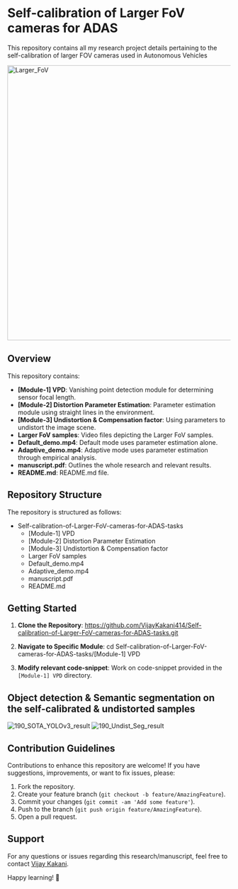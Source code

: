 # Self-calibration of Larger FoV cameras for ADAS

This repository contains all my research project details pertaining to the self-calibration of larger FOV cameras used in Autonomous Vehicles

<img width="620" alt="Larger_FoV" src="https://github.com/VijayKakani414/Self-calibration-of-Larger-FoV-cameras-for-ADAS-tasks/assets/25151205/7a8ba03b-e323-45bf-9b0e-d42ac58e5514">

## Overview

This repository contains:

- **[Module-1] VPD**: Vanishing point detection module for determining sensor focal length.
- **[Module-2] Distortion Parameter Estimation**: Parameter estimation module using straight lines in the environment.
- **[Module-3] Undistortion & Compensation factor**: Using parameters to undistort the image scene.
- **Larger FoV samples**: Video files depicting the Larger FoV samples.
- **Default_demo.mp4**: Default mode uses parameter estimation alone.
- **Adaptive_demo.mp4**: Adaptive mode uses parameter estimation through empirical analysis.
- **manuscript.pdf**: Outlines the whole research and relevant results.
- **README.md**: README.md file.

## Repository Structure

The repository is structured as follows:
- Self-calibration-of-Larger-FoV-cameras-for-ADAS-tasks 
  - [Module-1] VPD
  - [Module-2] Distortion Parameter Estimation
  - [Module-3] Undistortion & Compensation factor
  - Larger FoV samples
  - Default_demo.mp4
  - Adaptive_demo.mp4
  - manuscript.pdf
  - README.md

## Getting Started

1. **Clone the Repository**: 
https://github.com/VijayKakani414/Self-calibration-of-Larger-FoV-cameras-for-ADAS-tasks.git

2. **Navigate to Specific Module**: 
cd Self-calibration-of-Larger-FoV-cameras-for-ADAS-tasks/[Module-1] VPD

3. **Modify relevant code-snippet**: Work on code-snippet provided in the `[Module-1] VPD` directory.

## Object detection & Semantic segmentation on the self-calibrated & undistorted samples 

![190_SOTA_YOLOv3_result](https://github.com/VijayKakani414/Self-calibration-of-Larger-FoV-cameras-for-ADAS/assets/25151205/e301a7c6-a1c8-447a-9a7a-78ed89820ff8)
![190_Undist_Seg_result](https://github.com/VijayKakani414/Self-calibration-of-Larger-FoV-cameras-for-ADAS/assets/25151205/0705101c-a5c5-47b8-8f6b-c193b9d0254a)

## Contribution Guidelines

Contributions to enhance this repository are welcome! If you have suggestions, improvements, or want to fix issues, please:

1. Fork the repository.
2. Create your feature branch (`git checkout -b feature/AmazingFeature`).
3. Commit your changes (`git commit -am 'Add some feature'`).
4. Push to the branch (`git push origin feature/AmazingFeature`).
5. Open a pull request.

## Support

For any questions or issues regarding this research/manuscript, feel free to contact [Vijay Kakani](mailto:vijaykakanivja@gmail.com).

Happy learning! 🚀
